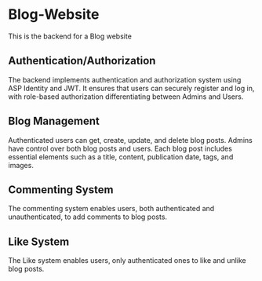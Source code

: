# Blog-Website
This is the backend for a Blog website

## Authentication/Authorization
The backend implements authentication and authorization system using ASP Identity and JWT. It ensures that users can securely register and log in, with role-based authorization differentiating between Admins and Users.

## Blog Management
Authenticated users can get, create, update, and delete blog posts. Admins have control over both blog posts and users. Each blog post includes essential elements such as a title, content, publication date, tags, and images.

## Commenting System
The commenting system enables users, both authenticated and unauthenticated, to add comments to blog posts.

## Like System
The Like system enables users, only authenticated ones to like and unlike blog posts.
